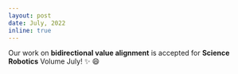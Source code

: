 ```yaml
---
layout: post
date: July, 2022
inline: true
---
```


Our work on <b>bidirectional value alignment</b> is accepted for <b>Science Robotics</b> Volume July!
:sparkles: :smile:
